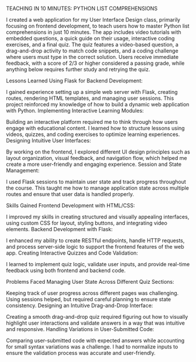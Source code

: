TEACHING IN 10 MINUTES: PYTHON LIST COMPREHENSIONS

I created a web application for my User Interface Design class, primarily focusing on frontend development, to teach users how to master Python list comprehensions in just 10 minutes. The app includes video tutorials with embedded questions, a quick guide on their usage, interactive coding exercises, and a final quiz. The quiz features a video-based question, a drag-and-drop activity to match code snippets, and a coding challenge where users must type in the correct solution. Users receive immediate feedback, with a score of 2/3 or higher considered a passing grade, while anything below requires further study and retrying the quiz.

Lessons Learned
Using Flask for Backend Development:

I gained experience setting up a simple web server with Flask, creating routes, rendering HTML templates, and managing user sessions. This project reinforced my knowledge of how to build a dynamic web application with Python.
Implementing Interactive Learning Modules:

Building an interactive platform required me to think through how users engage with educational content. I learned how to structure lessons using videos, quizzes, and coding exercises to optimize learning experiences.
Designing Intuitive User Interfaces:

By working on the frontend, I explored different UI design principles such as layout organization, visual feedback, and navigation flow, which helped me create a more user-friendly and engaging experience.
Session and State Management:

I used Flask sessions to maintain user state and track progress throughout the course. This taught me how to manage application state across multiple routes and ensure that user data is handled properly.

Skills Gained
Frontend Development with HTML/CSS:

I improved my skills in creating structured and visually appealing interfaces, using custom CSS for layout, styling buttons, and integrating video elements.
Backend Development with Flask:

I enhanced my ability to create RESTful endpoints, handle HTTP requests, and process server-side logic to support the frontend features of the web app.
Creating Interactive Quizzes and Code Validation:

I learned to implement quiz logic, validate user inputs, and provide real-time feedback using both frontend and backend code.

Problems Faced
Managing User State Across Different Quiz Sections:

Keeping track of user progress across different pages was challenging. Using sessions helped, but required careful planning to ensure state consistency.
Designing an Intuitive Drag-and-Drop Interface:

Creating a smooth drag-and-drop quiz required figuring out how to visually highlight user interactions and validate answers in a way that was intuitive and responsive.
Handling Variations in User-Submitted Code:

Comparing user-submitted code with expected answers while accounting for small syntax variations was a challenge. I had to normalize inputs to ensure the validation process was accurate and user-friendly.
